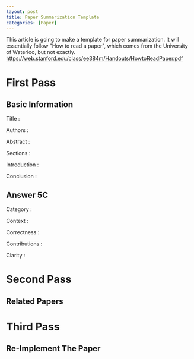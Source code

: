 ```yaml
---
layout: post
title: Paper Summarization Template
categories: [Paper]
---
```

This article is going to make a template for paper summarization. It will essentially follow "How to read a paper", which comes from the University of Waterloo, but not exactly.
<https://web.stanford.edu/class/ee384m/Handouts/HowtoReadPaper.pdf>
# First Pass
## Basic Information
Title : 

Authors :

Abstract :

Sections :

Introduction :

Conclusion :

## Answer 5C

Category :

Context :

Correctness :

Contributions :

Clarity :


# Second Pass

## Related Papers


# Third Pass

## Re-Implement The Paper




